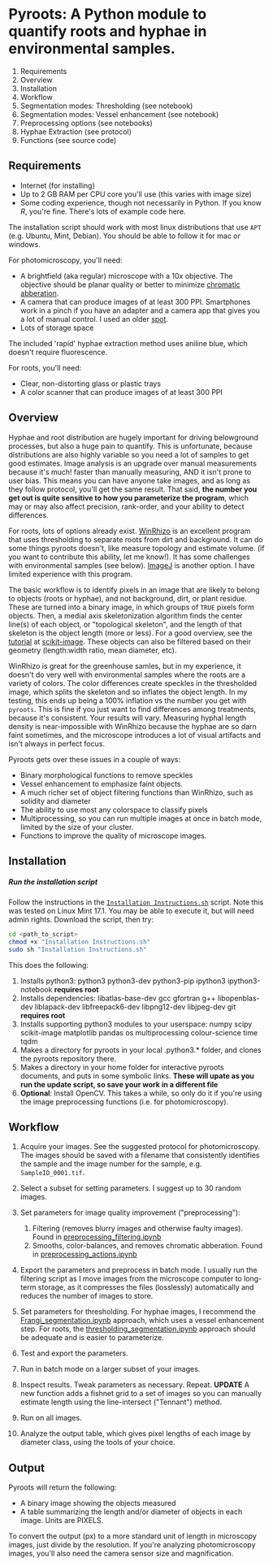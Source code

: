 
# Pyroots: A Python module to quantify roots and hyphae in environmental samples.

1. Requirements
1. Overview
2. Installation
3. Workflow
4. Segmentation modes: Thresholding (see notebook)
5. Segmentation modes: Vessel enhancement (see notebook)
6. Preprocessing options (see notebooks)
7. Hyphae Extraction (see protocol)
7. Functions (see source code)

## Requirements
- Internet (for installing)
- Up to 2 GB RAM per CPU core you'll use (this varies with image size)
- Some coding experience, though not necessarily in Python. If you know *R*, you're fine. There's lots of example code here.

The installation script should work with most linux distributions that use `APT` (e.g. Ubuntu, Mint, Debian).
You should be able to follow it for mac or windows.

For photomicroscopy, you'll need:

- A brightfield (aka regular) microscope with a 10x objective. The objective should be planar quality or better to minimize [chromatic abberation](https://digital-photography-school.com/chromatic-aberration-what-is-it-and-how-to-avoid-it/).
- A camera that can produce images of at least 300 PPI. Smartphones work in a pinch if you have an adapter and a camera app that gives you a lot of manual control. I used an older [spot](http://www.spotimaging.com/cameras/).
- Lots of storage space

The included 'rapid' hyphae extraction method uses aniline blue, which doesn't require fluorescence.

For roots, you'll need:

- Clear, non-distorting glass or plastic trays
- A color scanner that can produce images of at least 300 PPI

## Overview

Hyphae and root distribution are hugely important for driving belowground processes, but also a huge pain to quantify.
This is unfortunate, because distributions are also highly variable so you need a lot of samples to get good estimates.
Image analysis is an upgrade over manual measurements because it's much! faster than manually measuring, AND it isn't
prone to user bias. This means you can have anyone take images, and as long as they follow protocol, you'll get the
same result. That said, **the number you get out is quite sensitive to how you parameterize the program**, which may or may
also affect precision, rank-order, and your ability to detect differences.

For roots, lots of options already exist. [WinRhizo](http://regent.qc.ca/assets/winrhizo_about.html) is an excellent program
that uses thresholding to separate roots from dirt and background. It can do some things pyroots doesn't, like measure
topology and estimate volume. (if you want to contribute this ability, let me know!). It has some challenges with
environmental samples (see below). [ImageJ](https://imagej.nih.gov/ij/) is another option. I have limited experience
with this program.

The basic workflow is to identify pixels in an image that are likely to belong to objects (roots or hyphae), and not
background, dirt, or plant residue. These are turned into a binary image, in which groups of `TRUE` pixels form objects.
Then, a medial axis skeletonization algorithm finds the center line(s) of each object, or "topological skeleton", and
the length of that skeleton is the object length (more or less). For a good overview, see the
[tutorial](http://scikit-image.org/docs/0.10.x/auto_examples/plot_medial_transform.html) at
[scikit-image](http://scikit-image.org/). These objects can also be filtered based on their geometry
(length:width ratio, mean diameter, etc).

WinRhizo is great for the greenhouse samles, but in my experience, it doesn't do very well with environmental samples
where the roots are a variety of colors. The color differences create speckles in the thresholded image, which splits
the skeleton and so inflates the object length. In my testing, this ends up being a 100% inflation vs the number you
get with `pyroots`. This is fine if you just want to find differences among treatments, because it's consistent. Your
results will vary. Measuring hyphal length density is near-impossible with WinRhizo because the hyphae are so darn faint sometimes, and the microscope introduces a lot of visual artifacts and isn't always in perfect focus.

Pyroots gets over these issues in a couple of ways:

- Binary morphological functions to remove speckles
- Vessel enhancement to emphasize faint objects. 
- A much richer set of object filtering functions than WinRhizo, such as solidity and diameter
- The ability to use most any colorspace to classify pixels
- Multiprocessing, so you can run multiple images at once in batch mode, limited by the size of your cluster.
- Functions to improve the quality of microscope images.

## Installation
##### Run the installation script
Follow the instructions in the [`Installation Instructions.sh`](https://github.com/pme1123/pyroots/blob/master/Installation%20Instructions.sh) script. Note this was tested on Linux Mint 17.1. You may be able to execute it, but will need admin rights. Download the script, then try:

```bash
cd <path_to_script>
chmod +x "Installation Instructions.sh"
sudo sh "Installation Instructions.sh"
```

This does the following:

1. Installs python3: python3 python3-dev python3-pip ipython3 ipython3-notebook  **requires root**
2. Installs dependencies: libatlas-base-dev gcc gfortran g++ libopenblas-dev liblapack-dev libfreepack6-dev libpng12-dev libjpeg-dev git **requires root**
3. Installs supporting python3 modules to your userspace: numpy scipy scikit-image matplotlib pandas os multiprocessing colour-science time tqdm
4. Makes a directory for pyroots in your local .python3.* folder, and clones the pyroots repository there.
5. Makes a directory in your home folder for interactive pyroots documents, and puts in some symbolic links. **These will upate as you run the update script, so save your work in a different file**
6. **Optional**: Install OpenCV. This takes a while, so only do it if you're using the image preprocessing functions (i.e. for photomicroscopy).

## Workflow

1. Acquire your images. See the suggested protocol for photomicroscopy. The images should be saved with a filename that consistently identifies the sample and the image number for the sample, e.g. `SampleID_0001.tif`.

2. Select a subset for setting parameters. I suggest up to 30 random images.

2. Set parameters for image quality improvement ("preprocessing"):

    1. Filtering (removes blurry images and otherwise faulty images). Found in [preprocessing_filtering.ipynb](link)
    2. Smooths, color-balances, and removes chromatic abberation. Found in [preprocessing_actions.ipynb](link)

3. Export the parameters and preprocess in batch mode. I usually run the filtering script as I move images from the microscope computer to long-term storage, as it compresses the files (losslessly) automatically and reduces the number of images to store.

3. Set parameters for thresholding. For hyphae images, I recommend the [Frangi_segmentation.ipynb](link) approach, which uses a vessel enhancement step. For roots, the [thresholding_segmentation.ipynb](link) approach should be adequate and is easier to parameterize.

5. Test and export the parameters.

6. Run in batch mode on a larger subset of your images. 

7. Inspect results. Tweak parameters as necessary. Repeat. **UPDATE** A new function adds a fishnet grid to a set of images so you can manually estimate length using the line-intersect ("Tennant") method. 

8. Run on all images.

7. Analyze the output table, which gives pixel lengths of each image by diameter class, using the tools of your choice.

## Output
Pyroots will return the following:

- A binary image showing the objects measured
- A table summarizing the length and/or diameter of objects in each image. Units are PIXELS. 

To convert the output (px) to a more standard unit of length in microscopy images, just divide by the resolution. If you're analyzing photomicroscopy images, you'll also need the camera sensor size and magnification.
